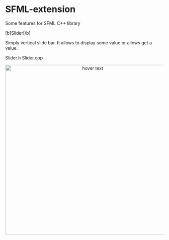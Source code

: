 # SFML-extension
Some features for SFML C++ library


[b]Slider[/b]

Simply vertical slide bar. It allows to display some value or allows get a value.

Slider.h
Slider.cpp


<p align="center">
  <img src="https://i.imgur.com/84if3Dp.gif" width="540" title="hover text">
</p>

